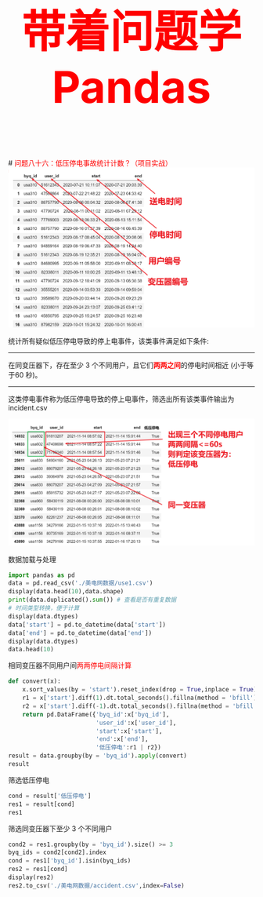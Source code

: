 

<p style="font-size: 90px;font-weight: bold;text-align: center;color: red;">带着问题学Pandas</p>
# <font color='red'>问题八十六：低压停电事故统计计数？（项目实战）</font>

<img src="./images/86-低压停电事故统计？.png" style="zoom:100%;" />

统计所有疑似低压停电导致的停上电事件，该类事件满足如下条件:

------

在同变压器下，存在至少 3 个不同用户，且它们<font color='red'>**两两之间**</font>的停电时间相近 (小于等于60 秒)。

------

这类停电事件称为低压停电导致的停上电事件，筛选出所有该类事件输出为 incident.csv

![](./images/86-低压停电两两间隔.png)

数据加载与处理

```Python
import pandas as pd
data = pd.read_csv('./美电网数据/use1.csv')
display(data.head(10),data.shape)
print(data.duplicated().sum()) # 查看是否有重复数据
# 时间类型转换，便于计算
display(data.dtypes)
data['start'] = pd.to_datetime(data['start'])
data['end'] = pd.to_datetime(data['end'])
display(data.dtypes)
data.head(10)
```

相同变压器不同用户间<font color='red'>两两停电间隔计算</font>

```Python
def convert(x):
    x.sort_values(by = 'start').reset_index(drop = True,inplace = True)
    r1 = x['start'].diff(1).dt.total_seconds().fillna(method = 'bfill') <= 60
    r2 = x['start'].diff(-1).dt.total_seconds().fillna(method = 'bfill') >= -60
    return pd.DataFrame({'byq_id':x['byq_id'],
                         'user_id':x['user_id'],
                         'start':x['start'],
                         'end':x['end'],
                         '低压停电':r1 | r2})
result = data.groupby(by = 'byq_id').apply(convert)
result
```

筛选低压停电

```Python
cond = result['低压停电']
res1 = result[cond]
res1
```

筛选同变压器下至少 3 个不同用户

```Python
cond2 = res1.groupby(by = 'byq_id').size() >= 3
byq_ids = cond2[cond2].index
cond = res1['byq_id'].isin(byq_ids)
res2 = res1[cond]
display(res2)
res2.to_csv('./美电网数据/accident.csv',index=False)
```


